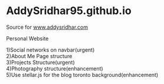 AddySridhar95.github.io
=======================

Source for <a herf="http://www.addysridhar.com">www.addysridhar.com</a>


Personal Website


1)Social networks on navbar(urgent)<br>
2)About Me Page structure<br>
3)Projects Structure(urgent)<br>
4)Photography structure(enhancement)<br>
5)Use stellar.js for the blog toronto background(enhancement)<br>